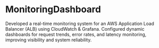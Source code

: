 # MonitoringDashboard
Developed a real-time monitoring system for an AWS Application Load Balancer (ALB) using CloudWatch &amp; Grafana. Configured dynamic dashboards for request trends, error rates, and latency monitoring, improving visibility and system reliability.
